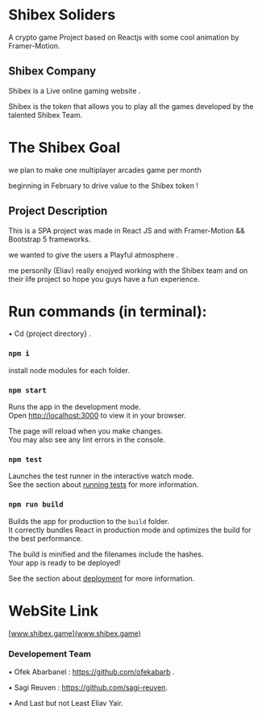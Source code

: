 # Shibex Soliders

A crypto game Project based on Reactjs with some cool animation by Framer-Motion.

## Shibex Company 
Shibex is a Live online gaming website .

Shibex is the token that allows you to play all the games developed by 
the talented Shibex Team.

# The Shibex Goal 
we plan to make one multiplayer arcades game per month 

beginning in February
to drive value to the Shibex token !

## Project Description
This is a SPA project was made in React JS and with
Framer-Motion && Bootstrap 5 frameworks.

we wanted to give the users a Playful atmosphere .

me personlly (Eliav) really enojyed working with the Shibex
team and on their life project so hope you guys have a fun experience.

# Run commands (in terminal):

• Cd {project directory} .

### `npm i`
install node modules for each folder.


### `npm start`

Runs the app in the development mode.\
Open [http://localhost:3000](http://localhost:3000) to view it in your browser.

The page will reload when you make changes.\
You may also see any lint errors in the console.

### `npm test`

Launches the test runner in the interactive watch mode.\
See the section about [running tests](https://facebook.github.io/create-react-app/docs/running-tests) for more information.

### `npm run build`

Builds the app for production to the `build` folder.\
It correctly bundles React in production mode and optimizes the build for the best performance.

The build is minified and the filenames include the hashes.\
Your app is ready to be deployed!

See the section about [deployment](https://facebook.github.io/create-react-app/docs/deployment) for more information.

# WebSite Link

[www.shibex.game](www.shibex.game)


### Developement Team

• Ofek Abarbanel : https://github.com/ofekabarb .

• Sagi Reuven : https://github.com/sagi-reuven.

• And Last but not Least Eliav Yair.



